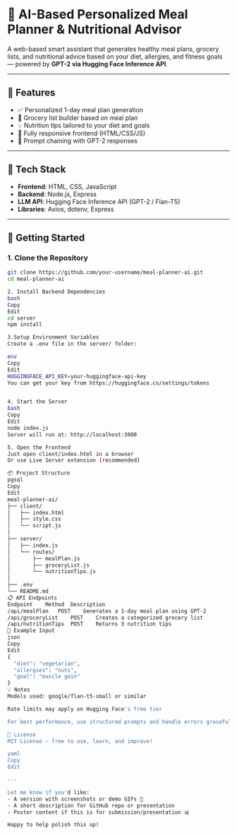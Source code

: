 # 🧠 AI-Based Personalized Meal Planner & Nutritional Advisor

A web-based smart assistant that generates healthy meal plans, grocery lists, and nutritional advice based on your diet, allergies, and fitness goals — powered by **GPT-2 via Hugging Face Inference API**.

---

## 🌟 Features

- ✅ Personalized 1-day meal plan generation
- 🛒 Grocery list builder based on meal plan
- 💡 Nutrition tips tailored to your diet and goals
- 📱 Fully responsive frontend (HTML/CSS/JS)
- 🔁 Prompt chaining with GPT-2 responses

---

## 🔧 Tech Stack

- **Frontend**: HTML, CSS, JavaScript
- **Backend**: Node.js, Express
- **LLM API**: Hugging Face Inference API (GPT-2 / Flan-T5)
- **Libraries**: Axios, dotenv, Express

---

## 🚀 Getting Started

### 1. Clone the Repository
```bash
git clone https://github.com/your-username/meal-planner-ai.git
cd meal-planner-ai

2. Install Backend Dependencies
bash
Copy
Edit
cd server
npm install

3.Setup Environment Variables
Create a .env file in the server/ folder:

env
Copy
Edit
HUGGINGFACE_API_KEY=your-huggingface-api-key
You can get your key from https://huggingface.co/settings/tokens


4. Start the Server
bash
Copy
Edit
node index.js
Server will run at: http://localhost:3000

5. Open the Frontend
Just open client/index.html in a browser
Or use Live Server extension (recommended)

📦 Project Structure
pgsql
Copy
Edit
meal-planner-ai/
├── client/
│   ├── index.html
│   ├── style.css
│   └── script.js
│
├── server/
│   ├── index.js
│   └── routes/
│       ├── mealPlan.js
│       ├── groceryList.js
│       └── nutritionTips.js
│
├── .env
└── README.md
📋 API Endpoints
Endpoint	Method	Description
/api/mealPlan	POST	Generates a 1-day meal plan using GPT-2
/api/groceryList	POST	Creates a categorized grocery list
/api/nutritionTips	POST	Returns 3 nutrition tips
🔐 Example Input
json
Copy
Edit
{
  "diet": "vegetarian",
  "allergies": "nuts",
  "goal": "muscle gain"
}
💡 Notes
Models used: google/flan-t5-small or similar

Rate limits may apply on Hugging Face's free tier

For best performance, use structured prompts and handle errors gracefully

📜 License
MIT License — free to use, learn, and improve!

yaml
Copy
Edit

---

Let me know if you'd like:
- A version with screenshots or demo GIFs 📸
- A short description for GitHub repo or presentation
- Poster content if this is for submission/presentation 📊

Happy to help polish this up!


